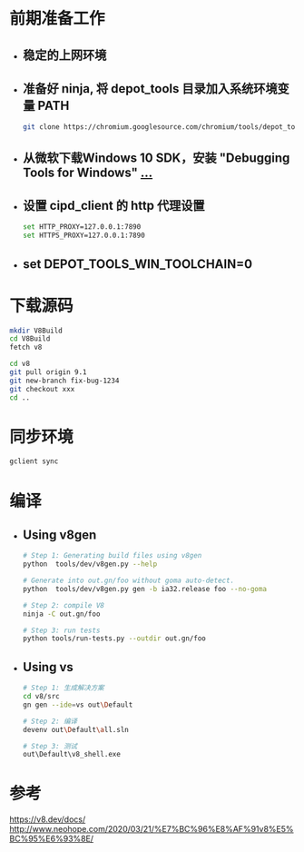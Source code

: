 # 前期准备工作

- ## 稳定的上网环境

- ## 准备好 ninja, 将 depot_tools 目录加入系统环境变量 PATH

    ```bash
    git clone https://chromium.googlesource.com/chromium/tools/depot_tools.git
    ```
- ##  从微软下载Windows 10 SDK，安装 "Debugging Tools for Windows"  [...](https://developer.microsoft.com/en-US/windows/downloads/windows-10-sdk/)

- ## 设置 cipd_client 的 http 代理设置

    ```bash
    set HTTP_PROXY=127.0.0.1:7890
    set HTTPS_PROXY=127.0.0.1:7890
    ```

- ## set DEPOT_TOOLS_WIN_TOOLCHAIN=0


# 下载源码

```bash
mkdir V8Build
cd V8Build
fetch v8

cd v8
git pull origin 9.1
git new-branch fix-bug-1234
git checkout xxx
cd ..
```

# 同步环境

```bash
gclient sync
```

# 编译

- ## Using v8gen

    ```bash
    # Step 1: Generating build files using v8gen
    python  tools/dev/v8gen.py --help

    # Generate into out.gn/foo without goma auto-detect.
    python  tools/dev/v8gen.py gen -b ia32.release foo --no-goma

    # Step 2: compile V8
    ninja -C out.gn/foo

    # Step 3: run tests
    python tools/run-tests.py --outdir out.gn/foo
    ```

- ## Using vs

    ```bash
    # Step 1: 生成解决方案
    cd v8/src
    gn gen --ide=vs out\Default

    # Step 2: 编译
    devenv out\Default\all.sln

    # Step 3: 测试
    out\Default\v8_shell.exe
    ```

# 参考

https://v8.dev/docs/  
http://www.neohope.com/2020/03/21/%E7%BC%96%E8%AF%91v8%E5%BC%95%E6%93%8E/
